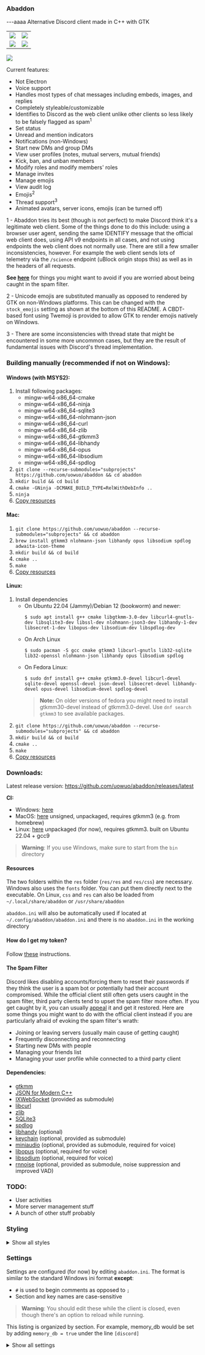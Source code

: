 ### Abaddon
---aaaa
Alternative Discord client made in C++ with GTK

<table>
  <tr>
    <td><img src="/.readme/s5.png"></td>
    <td><img src="/.readme/s6.png"></td>
  </tr>
  <tr>
    <td><img src="/.readme/s7.png"></td>
    <td><img src="/.readme/s8.png"></td>
  </tr>
</table>

<a href="https://discord.gg/wkCU3vuzG5"><img src="https://discord.com/api/guilds/858156817711890443/widget.png?style=shield"></a>

Current features:

* Not Electron
* Voice support
* Handles most types of chat messages including embeds, images, and replies
* Completely styleable/customizable
* Identifies to Discord as the web client unlike other clients so less likely to be falsely flagged as spam<sup>1</sup>
* Set status
* Unread and mention indicators
* Notifications (non-Windows)
* Start new DMs and group DMs
* View user profiles (notes, mutual servers, mutual friends)
* Kick, ban, and unban members
* Modify roles and modify members' roles
* Manage invites
* Manage emojis
* View audit log
* Emojis<sup>2</sup>
* Thread support<sup>3</sup>
* Animated avatars, server icons, emojis (can be turned off)

1 - Abaddon tries its best (though is not perfect) to make Discord think it's a legitimate web client. Some of the
things done to do this
include: using a browser user agent, sending the same IDENTIFY message that the official web client does, using API v9
endpoints in all cases, and not using endpoints the web client does not normally use. There are still a few smaller
inconsistencies, however. For example the web client sends lots of telemetry via the `/science` endpoint (uBlock origin
stops this) as well as in the headers of all requests.<br>

**See [here](#the-spam-filter)** for things you might want to avoid if you are worried about being caught in the spam
filter.

2 - Unicode emojis are substituted manually as opposed to rendered by GTK on non-Windows platforms. This can be changed
with the `stock_emojis` setting as shown at the bottom of this README. A CBDT-based font using Twemoji is provided to
allow GTK to render emojis natively on Windows.

3 - There are some inconsistencies with thread state that might be encountered in some more uncommon cases, but they are
the result of fundamental issues with Discord's thread implementation.

### Building manually (recommended if not on Windows):

#### Windows (with MSYS2):

1. Install following packages:
    * mingw-w64-x86_64-cmake
    * mingw-w64-x86_64-ninja
    * mingw-w64-x86_64-sqlite3
    * mingw-w64-x86_64-nlohmann-json
    * mingw-w64-x86_64-curl
    * mingw-w64-x86_64-zlib
    * mingw-w64-x86_64-gtkmm3
    * mingw-w64-x86_64-libhandy
    * mingw-w64-x86_64-opus
    * mingw-w64-x86_64-libsodium
    * mingw-w64-x86_64-spdlog
2. `git clone --recurse-submodules="subprojects" https://github.com/uowuo/abaddon && cd abaddon`
3. `mkdir build && cd build`
4. `cmake -GNinja -DCMAKE_BUILD_TYPE=RelWithDebInfo ..`
5. `ninja`
6. [Copy resources](#resources)

#### Mac:

1. `git clone https://github.com/uowuo/abaddon --recurse-submodules="subprojects" && cd abaddon`
2. `brew install gtkmm3 nlohmann-json libhandy opus libsodium spdlog adwaita-icon-theme`
3. `mkdir build && cd build`
4. `cmake ..`
5. `make`
6. [Copy resources](#resources)

#### Linux:

1. Install dependencies
    * On Ubuntu 22.04 (Jammy)/Debian 12 (bookworm) and newer:
      ```Shell
      $ sudo apt install g++ cmake libgtkmm-3.0-dev libcurl4-gnutls-dev libsqlite3-dev libssl-dev nlohmann-json3-dev libhandy-1-dev libsecret-1-dev libopus-dev libsodium-dev libspdlog-dev
      ```
    * On Arch Linux
      ```Shell
      $ sudo pacman -S gcc cmake gtkmm3 libcurl-gnutls lib32-sqlite lib32-openssl nlohmann-json libhandy opus libsodium spdlog
      ```
    * On Fedora Linux:
      ```Shell
      $ sudo dnf install g++ cmake gtkmm3.0-devel libcurl-devel sqlite-devel openssl-devel json-devel libsecret-devel libhandy-devel opus-devel libsodium-devel spdlog-devel
      ```
      > **Note:** On older versions of fedora you might need to install gtkmm30-devel instead of gtkmm3.0-devel.
      Use `dnf search gtkmm3` to see available packages.
2. `git clone https://github.com/uowuo/abaddon --recurse-submodules="subprojects" && cd abaddon`
3. `mkdir build && cd build`
4. `cmake ..`
5. `make`
6. [Copy resources](#resources)

### Downloads:

Latest release version: https://github.com/uowuo/abaddon/releases/latest

**CI:**

- Windows: [here](https://nightly.link/uowuo/abaddon/workflows/ci/master/build-windows-msys2-MinSizeRel.zip)
- MacOS: [here](https://nightly.link/uowuo/abaddon/workflows/ci/master/build-macos-RelWithDebInfo.zip) unsigned,
  unpackaged, requires gtkmm3 (e.g. from homebrew)
- Linux: [here](https://nightly.link/uowuo/abaddon/workflows/ci/master/build-linux-MinSizeRel.zip) unpackaged (for now),
  requires gtkmm3. built on Ubuntu 22.04 + gcc9

> **Warning**: If you use Windows, make sure to start from the `bin` directory

#### Resources

The two folders within the `res` folder (`res/res` and `res/css`) are necessary. Windows also uses the `fonts` folder.
You can put them directly next to the executable. On Linux, `css` and `res` can also be loaded from
`~/.local/share/abaddon` or `/usr/share/abaddon`

`abaddon.ini` will also be automatically used if located at `~/.config/abaddon/abaddon.ini` and there is
no `abaddon.ini` in the working directory

#### How do I get my token?

Follow [these](https://github.com/Tyrrrz/DiscordChatExporter/issues/76#issuecomment-410067054) instructions.

#### The Spam Filter

Discord likes disabling accounts/forcing them to reset their passwords if they think the user is a spam bot or
potentially had their account compromised. While the official client still often gets users caught in the spam filter,
third party clients tend to upset the spam filter more often. If you get caught by it, you can
usually [appeal](https://support.discord.com/hc/en-us/requests/new?ticket_form_id=360000029731) it and get it restored.
Here are some things you might want to do with the official client instead if you are particularly afraid of evoking the
spam filter's wrath:

* Joining or leaving servers (usually main cause of getting caught)
* Frequently disconnecting and reconnecting
* Starting new DMs with people
* Managing your friends list
* Managing your user profile while connected to a third party client

#### Dependencies:

* [gtkmm](https://www.gtkmm.org/en/)
* [JSON for Modern C++](https://github.com/nlohmann/json)
* [IXWebSocket](https://github.com/machinezone/IXWebSocket) (provided as submodule)
* [libcurl](https://curl.se/)
* [zlib](https://zlib.net/)
* [SQLite3](https://www.sqlite.org/index.html)
* [spdlog](https://github.com/gabime/spdlog)
* [libhandy](https://gnome.pages.gitlab.gnome.org/libhandy/) (optional)
* [keychain](https://github.com/hrantzsch/keychain) (optional, provided as submodule)
* [miniaudio](https://miniaud.io/) (optional, provided as submodule, required for voice)
* [libopus](https://opus-codec.org/) (optional, required for voice)
* [libsodium](https://doc.libsodium.org/) (optional, required for voice)
* [rnnoise](https://gitlab.xiph.org/xiph/rnnoise) (optional, provided as submodule, noise suppression and improved VAD)

### TODO:

* User activities
* More server management stuff
* A bunch of other stuff probably

### Styling

<details>
    <summary>Show all styles</summary>

#### CSS selectors

| Selector                       | Description                                                                                       |
|--------------------------------|---------------------------------------------------------------------------------------------------|
| `.app-window`                  | Applied to all windows. This means the main window and all popups                                 |
| `.app-popup`                   | Additional class for `.app-window`s when the window is not the main window                        |
| `.channel-list`                | Container of the channel list                                                                     |
| `.messages`                    | Container of user messages                                                                        |
| `.message-container`           | The container which holds a user's messages                                                       |
| `.message-container-author`    | The author label for a message container                                                          |
| `.message-container-timestamp` | The timestamp label for a message container                                                       |
| `.message-container-avatar`    | Avatar for a user in a message                                                                    |
| `.message-container-extra`     | Label containing BOT/Webhook                                                                      |
| `.message-text`                | The text of a user message                                                                        |
| `.pending`                     | Extra class of .message-text for messages pending to be sent                                      |
| `.failed`                      | Extra class of .message-text for messages that failed to be sent                                  |
| `.message-attachment-box`      | Contains attachment info                                                                          |
| `.message-reply`               | Container for the replied-to message in a reply (these elements will also have .message-text set) |
| `.message-input`               | Applied to the chat input container                                                               |
| `.replying`                    | Extra class for chat input container when a reply is currently being created                      |
| `.reaction-box`                | Contains a reaction image and the count                                                           |
| `.reacted`                     | Additional class for reaction-box when the user has reacted with a particular reaction            |
| `.reaction-count`              | Contains the count for reaction                                                                   |
| `.completer`                   | Container for the message completer                                                               |
| `.completer-entry`             | Container for a single entry in the completer                                                     |
| `.completer-entry-label`       | Contains the label for an entry in the completer                                                  |
| `.completer-entry-image`       | Contains the image for an entry in the completer                                                  |
| `.embed`                       | Container for a message embed                                                                     |
| `.embed-author`                | The author of an embed                                                                            |
| `.embed-title`                 | The title of an embed                                                                             |
| `.embed-description`           | The description of an embed                                                                       |
| `.embed-field-title`           | The title of an embed field                                                                       |
| `.embed-field-value`           | The value of an embed field                                                                       |
| `.embed-footer`                | The footer of an embed                                                                            |
| `.member-list`                 | Container of the member list                                                                      |
| `.typing-indicator`            | The typing indicator (also used for replies)                                                      |

Used in reorderable list implementation:

| Selector             |
|----------------------|
| `.drag-icon`         |
| `.drag-hover-top`    |
| `.drag-hover-bottom` |

Used in guild settings popup:

| Selector                   | Description                                       |
|----------------------------|---------------------------------------------------|
| `.guild-settings-window`   | Container for list of members in the members pane |
| `.guild-members-pane-list` |                                                   |
| `.guild-members-pane-info` | Container for member info                         |
| `.guild-roles-pane-list`   | Container for list of roles in the roles pane     |

Used in profile popup:

| Selector                       | Description                                                |
|--------------------------------|------------------------------------------------------------|
| `.mutual-friend-item`          | Applied to every item in the mutual friends list           |
| `.mutual-friend-item-name`     | Name in mutual friend item                                 |
| `.mutual-friend-item-avatar`   | Avatar in mutual friend item                               |
| `.mutual-guild-item`           | Applied to every item in the mutual guilds list            |
| `.mutual-guild-item-name`      | Name in mutual guild item                                  |
| `.mutual-guild-item-icon`      | Icon in mutual guild item                                  |
| `.mutual-guild-item-nick`      | User nickname in mutual guild item                         |
| `.profile-connection`          | Applied to every item in the user connections list         |
| `.profile-connection-label`    | Label in profile connection item                           |
| `.profile-connection-check`    | Checkmark in verified profile connection items             |
| `.profile-connections`         | Container for profile connections                          |
| `.profile-notes`               | Container for notes in profile window                      |
| `.profile-notes-label`         | Label that says "NOTE"                                     |
| `.profile-notes-text`          | Actual note text                                           |
| `.profile-info-pane`           | Applied to container for info section of profile popup     |
| `.profile-info-created`        | Label for creation date of profile                         |
| `.user-profile-window`         |                                                            |
| `.profile-main-container`      | Inner container for profile                                |
| `.profile-avatar`              |                                                            |
| `.profile-username`            | User's display name (username for backwards compatibility) |
| `.profile-username-nondisplay` | User's actual username                                     |
| `.profile-switcher`            | Buttons used to switch viewed section of profile           |
| `.profile-stack`               | Container for profile info that can be switched between    |
| `.profile-badges`              | Container for badges                                       |
| `.profile-badge`               |                                                            |

</details>

### Settings

Settings are configured (for now) by editing `abaddon.ini`.
The format is similar to the standard Windows ini format **except**:

* `#` is used to begin comments as opposed to `;`
* Section and key names are case-sensitive

> **Warning**: You should edit these while the client is closed, even though there's an option to reload while running.

This listing is organized by section.
For example, memory_db would be set by adding `memory_db = true` under the line `[discord]`

<details>
    <summary>Show all settings</summary>

#### discord

| Setting       | Type    | Default | Description                                                                                      |
|---------------|---------|---------|--------------------------------------------------------------------------------------------------|
| `gateway`     | string  |         | override url for Discord gateway. must be json format and use zlib stream compression            |
| `api_base`    | string  |         | override base url for Discord API                                                                |
| `memory_db`   | boolean | false   | if true, Discord data will be kept in memory as opposed to on disk                               |
| `token`       | string  |         | Discord token used to login, this can be set from the menu                                       |
| `prefetch`    | boolean | false   | if true, new messages will cause the avatar and image attachments to be automatically downloaded |
| `autoconnect` | boolean | false   | autoconnect to discord                                                                           |
| `keychain`    | boolean | true    | store token in system keychain (if compiled with support)                                        |

#### http

| Setting      | Type   | Default | Description                                                                                 |
|--------------|--------|---------|---------------------------------------------------------------------------------------------|
| `user_agent` | string |         | sets the user-agent to use in HTTP requests to the Discord API (not including media/images) |
| `concurrent` | int    | 20      | how many images can be concurrently retrieved                                               |

#### gui

| Setting                        | Type    | Default | Description                                                                                                                |
|--------------------------------|---------|---------|----------------------------------------------------------------------------------------------------------------------------|
| `member_list_discriminator`    | boolean | true    | show user discriminators in the member list                                                                                |
| `stock_emojis`                 | boolean | true    | allow abaddon to substitute unicode emojis with images from emojis.bin, must be false to allow GTK to render emojis itself |
| `custom_emojis`                | boolean | true    | download and use custom Discord emojis                                                                                     |
| `css`                          | string  |         | path to the main CSS file                                                                                                  |
| `animations`                   | boolean | true    | use animated images where available (e.g. server icons, emojis, avatars). false means static images will be used           |
| `animated_guild_hover_only`    | boolean | true    | only animate guild icons when the guild is being hovered over                                                              |
| `owner_crown`                  | boolean | true    | show a crown next to the owner                                                                                             |
| `unreads`                      | boolean | true    | show unread indicators and mention badges                                                                                  |
| `save_state`                   | boolean | true    | save the state of the gui (active channels, tabs, expanded channels)                                                       |
| `alt_menu`                     | boolean | false   | keep the menu hidden unless revealed with alt key                                                                          |
| `hide_to_tray`                 | boolean | false   | hide abaddon to the system tray on window close                                                                            |
| `show_deleted_indicator`       | boolean | true    | show \[deleted\] indicator next to deleted messages instead of actually deleting the message                               |
| `font_scale`                   | double  |         | scale font rendering. 1 is unchanged                                                                                       |
| `image_embed_clamp_width`      | int     | 400     | maximum width of image embeds                                                                                              |
| `image_embed_clamp_height`     | int     | 300     | maximum height of image embeds                                                                                             |
| `classic_channels`             | boolean | false   | use classic Discord-style interface for server/channel listing                                                             |
| `classic_change_guild_on_open` | boolean | true    | change displayed guild when selecting a channel (classic channel list)                                                     |

#### style

| Setting                 | Type   | Description                                         |
|-------------------------|--------|-----------------------------------------------------|
| `expandercolor`         | string | color to use for the expander in the channel list   |
| `nsfwchannelcolor`      | string | color to use for NSFW channels in the channel list  |
| `mentionbadgecolor`     | string | background color for mention badges                 |
| `mentionbadgetextcolor` | string | color to use for number displayed on mention badges |
| `unreadcolor`           | string | color to use for the unread indicator               |

#### notifications

| Setting     | Type    | Default                  | Description                                                                   |
|-------------|---------|--------------------------|-------------------------------------------------------------------------------|
| `enabled`   | boolean | true (if not on Windows) | Enable desktop notifications                                                  |
| `playsound` | boolean | true                     | Enable notification sounds. Requires ENABLE_NOTIFICATION_SOUNDS=TRUE in CMake |

#### voice

| Setting    | Type   | Default                            | Description                                                                                                                |
|------------|--------|------------------------------------|----------------------------------------------------------------------------------------------------------------------------|
| `vad`      | string | rnnoise if enabled, gate otherwise | Method used for voice activity detection. Changeable in UI                                                                 |
| `backends` | string | empty                              | Change backend priority when initializing miniaudio: `wasapi;dsound;winmm;coreaudio;sndio;audio4;oss;pulseaudio;alsa;jack` |

#### windows

| Setting       | Type    | Default | Description             |
|---------------|---------|---------|-------------------------|
| `hideconsole` | boolean | true    | Hide console on startup |

### Environment variables

| variable         | Description                                                                  |
|------------------|------------------------------------------------------------------------------|
| `ABADDON_NO_FC`  | (Windows only) don't use custom font config                                  |
| `ABADDON_CONFIG` | change path of configuration file to use. relative to cwd or can be absolute |

</details>
